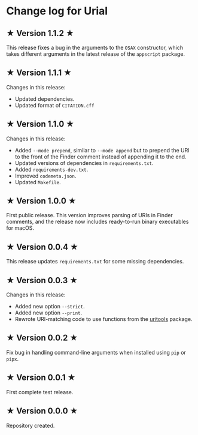 # Change log for Urial

## ★ Version 1.1.2 ★

This release fixes a bug in the arguments to the `OSAX` constructor, which takes different arguments in the latest release of the `appscript` package.


## ★ Version 1.1.1 ★

Changes in this release:

* Updated dependencies.
* Updated format of `CITATION.cff`


## ★ Version 1.1.0 ★

Changes in this release:

* Added `--mode prepend`, similar to `--mode append` but to prepend the URI to the front of the Finder comment instead of appending it to the end.
* Updated versions of dependencies in `requirements.txt`.
* Added `requirements-dev.txt`.
* Improved `codemeta.json`.
* Updated `Makefile`.


## ★ Version 1.0.0 ★

First public release. This version improves parsing of URIs in Finder comments, and the release now includes ready-to-run binary executables for macOS.


## ★ Version 0.0.4 ★

This release updates `requirements.txt` for some missing dependencies.


## ★ Version 0.0.3 ★

Changes in this release:

* Added new option `--strict`.
* Added new option `--print`.
* Rewrote URI-matching code to use functions from the [uritools](https://github.com/tkem/uritools/) package.


## ★ Version 0.0.2 ★

Fix bug in handling command-line arguments when installed using `pip` or `pipx`.


## ★ Version 0.0.1 ★

First complete test release.


## ★ Version 0.0.0 ★

Repository created.
